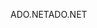 <span data-ttu-id="d9d3e-101">ADO.NET</span><span class="sxs-lookup"><span data-stu-id="d9d3e-101">ADO.NET</span></span>